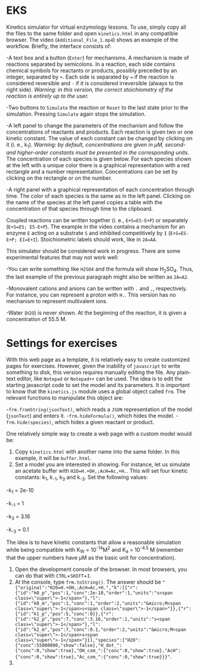 # EKS
Kinetics simulator for virtual enzymology lessons. To use, simply copy all the files to the same folder and open `kinetics.html` in any compatible browser. The video (`Additional_File_1.mp4`) shows an example of the workflow. Briefly, the interface consists of:

-A text box and a button (`Enter`) for mechanisms. A mechanism is made of reactions separated by semicolons. In a reaction, each side contains chemical symbols for reactants or products, possibly preceded by an integer, separated by `+`. Each side is separated by `=` if the reaction is considered reversible and `-` if it is considered irreversible (always to the right side). *Warning: in this version, the correct stoichiometry of the reaction is entirely up to the user.*

-Two buttons to `Simulate` the reaction or `Reset` to the last state prior to the simulation. Pressing `Simulate` again stops the simulation.

-A left panel to change the parameters of the mechanism and follow the concentrations of reactants and products. Each reaction is given two or one kinetic constant. The value of each constant can be changed by clicking on it (i. e., k<sub>1</sub>). *Warning: by default, concentrations are given in &micro;M, second- and higher-order constants must be presented in the corresponding units*. The concentration of each species is given below. For each species shown at the left with a unique color there is a graphical representation with a red rectangle and a number representation. Concentrations can be set by clicking on the rectangle or on the number. 

-A right panel with a graphical representation of each concentration through time. The color of each species is the same as in the left panel. Clicking on the name of the species at the left panel copies a table with the concentration of that species through time to the clipboard.

Coupled reactions can be written together (i. e., `E+S=ES-E+P`) or separately (`E+S=ES; ES-E+P`). The example in the video contains a mechanism for an enzyme `E` acting on a substrate `S` and inhibited competitively by `I` (`E+S=ES-E+P; EI=E+I`). Stoichiometric labels should work, like in `2A=AA`.

This simulator should be considered work in progress. There are some experimental features that may not work well:

-You can write something like `H2SO4` and the formula will show H<sub>2</sub>SO<sub>4</sub>. Thus, the last example of the previous paragraph might also be written as `2A=A2`. 

-Monovalent cations and anions can be written with `.` and `,`, respectively. For instance, you can represent a proton with `H.`. This version has no mechanism to represent multivalent ions.

-Water (`H2O`) is never shown. At the beginning of the reaction, it is given a concentration of 55.5 M.

# Settings for exercises

With this web page as a template, it is relatively easy to create customized pages for exercises. However, given the inability of `javascript` to write something to disk, this version requires manually editing the file. Any plain-text editor, like `Notepad` or `Notepad++` can be used. The idea is to edit the starting javascript code to set the model and its parameters. It is important to know that the `kinetics.js` module uses a global object called `frm`. The relevant functions to manipulate this object are:

-`frm.fromString(jsonText)`, which reads a `JSON` representation of the model (`jsonText`) and enters it.
-`frm.hideFormula()`, which hides the model.
-`frm.hide(species)`, which hides a given reactant or product.

One relatively simple way to create a web page with a custom model would be:

1. Copy `kinetics.html` with another name into the same folder. In this example, it will be `buffer.html`.
1. Set a model you are interested in showing. For instance, let us simulate an acetate buffer with `H2O=H.+OH,;AcH=Ac,+H.`. This will set four kinetic constants: k<sub>1</sub>, k<sub>-1</sub>, k<sub>3</sub> and k<sub>-3</sub>. Set the following values:
  
-k<sub>1</sub> = 2e-10

-k<sub>-1</sub> = 1

-k<sub>3</sub> = 3.16

-k<sub>-3</sub> = 0.1

The idea is to have kinetic constants that allow a reasonable simulation while being compatible with K<sub>W</sub> = 10<sup>-14</sup>M<sup>2</sup> and K<sub>a</sub> = 10<sup>-4.5</sup> M (remember that the upper numbers have &micro;M as the basic unit for concentration).

1. Open the development console of the browser. In most browsers, you can do that with `CTRL`+`SHIFT`+`I`. 
1. At the console, type `frm.toString()`. The answer should be `"{"original":"H2O=H.+OH,;AcH=Ac,+H.","k":[{"r":{"id":"k0_p","pos":1,"conc":2e-10,"order":1,"units":"s<span class=\"super\">-1</span>"},"l":{"id":"k0_m","pos":1,"conc":1,"order":2,"units":"&micro;M<span class=\"super\">-1</span>s<span class=\"super\">-1</span>"}},{"r":{"id":"k1_p","pos":5,"conc":0}},{"r":{"id":"k2_p","pos":7,"conc":3.16,"order":1,"units":"s<span class=\"super\">-1</span>"},"l":{"id":"k2_m","pos":7,"conc":0.1,"order":2,"units":"&micro;M<span class=\"super\">-1</span>s<span class=\"super\">-1</span>"}}],"species":{"H2O":{"conc":55000000,"show":false},"H_dot_":{"conc":0,"show":true},"OH_com_":{"conc":0,"show":true},"AcH":{"conc":0,"show":true},"Ac_com_":{"conc":0,"show":true}}}"`.
1. 

